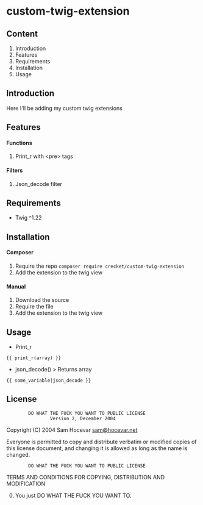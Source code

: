 # custom-twig-extension

## Content
1. Introduction
2. Features
3. Requirements
4. Installation
5. Usage

## Introduction
Here I'll be adding my custom twig extensions

## Features

#### Functions
1. Print_r with \<pre> tags

#### Filters
1. Json_decode filter

## Requirements
- Twig ^1.22

## Installation
#### Composer
1. Require the repo
```composer require crecket/custom-twig-extension```
2. Add the extension to the twig view 

#### Manual
1. Download the source
2. Require the file
3. Add the extension to the twig view

## Usage


- Print_r

```
{{ print_r(array) }}
``` 

- json_decode() > Returns array
```
{{ some_variable|json_decode }}
```
## License
            DO WHAT THE FUCK YOU WANT TO PUBLIC LICENSE
                    Version 2, December 2004

 Copyright (C) 2004 Sam Hocevar <sam@hocevar.net>

 Everyone is permitted to copy and distribute verbatim or modified
 copies of this license document, and changing it is allowed as long
 as the name is changed.

            DO WHAT THE FUCK YOU WANT TO PUBLIC LICENSE
   TERMS AND CONDITIONS FOR COPYING, DISTRIBUTION AND MODIFICATION

  0. You just DO WHAT THE FUCK YOU WANT TO.

